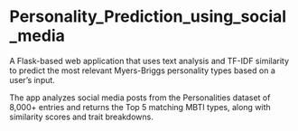 # Personality_Prediction_using_social_media

A Flask-based web application that uses text analysis and TF-IDF similarity to predict the most relevant Myers-Briggs personality types based on a user’s input.

The app analyzes social media posts from the Personalities dataset of 8,000+ entries and returns the Top 5 matching MBTI types, along with similarity scores and trait breakdowns.
